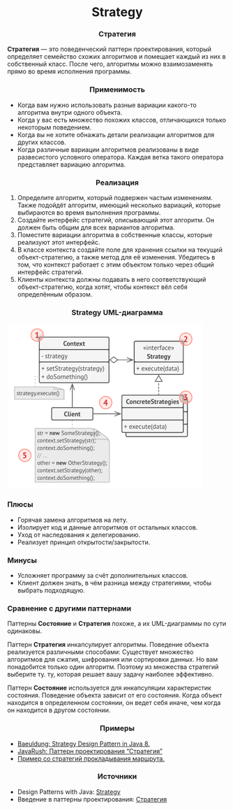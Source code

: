 <h1 align="center">
   Strategy
</h1>
<h3 align="center">
   Стратегия
</h3>

**Стратегия** — это поведенческий паттерн проектирования, который определяет семейство схожих алгоритмов и помещает
каждый
из них в собственный класс. После чего, алгоритмы можно взаимозаменять прямо во время исполнения программы.

<h3 align="center">
   Применимость
</h3>

- Когда вам нужно использовать разные вариации какого-то алгоритма внутри одного объекта.
- Когда у вас есть множество похожих классов, отличающихся только некоторым поведением.
- Когда вы не хотите обнажать детали реализации алгоритмов для других классов.
- Когда различные вариации алгоритмов реализованы в виде развесистого условного оператора. Каждая ветка такого оператора
  представляет вариацию алгоритма.

<h3 align="center">
   Реализация
</h3>

1. Определите алгоритм, который подвержен частым изменениям. Также подойдёт алгоритм, имеющий несколько вариаций,
   которые выбираются во время выполнения программы.
2. Создайте интерфейс стратегий, описывающий этот алгоритм. Он должен быть общим для всех вариантов алгоритма.
3. Поместите вариации алгоритма в собственные классы, которые реализуют этот интерфейс.
4. В классе контекста создайте поле для хранения ссылки на текущий объект-стратегию, а также метод для её изменения.
   Убедитесь в том, что контекст работает с этим объектом только через общий интерфейс стратегий.
5. Клиенты контекста должны подавать в него соответствующий объект-стратегию, когда хотят, чтобы контекст вёл себя
   определённым образом.

<h3 align="center">
   Strategy UML-диаграмма
</h3>

![diagram.png](diagram.png)

<h3>Плюсы</h3>

- Горячая замена алгоритмов на лету.
- Изолирует код и данные алгоритмов от остальных классов.
- Уход от наследования к делегированию.
- Реализует принцип открытости/закрытости.

<h3>Минусы</h3>

- Усложняет программу за счёт дополнительных классов.
- Клиент должен знать, в чём разница между стратегиями, чтобы выбрать подходящую.

<h3>
    Сравнение с другими паттернами
</h3>

Паттерны **Состояние** и **Стратегия** похоже, а их UML-диаграммы по сути одинаковы.

Паттерн **Стратегия** инкапсулирует алгоритмы. Поведение объекта реализуется
различными способами: Существует множество алгоритмов для сжатия, шифрования или сортировки данных. Но
вам понадобится только один алгоритм. Поэтому из множества стратегий выберите ту.
ту, которая решает вашу задачу наиболее эффективно.

Паттерн **Состояние** используется для инкапсуляции характеристик состояния. Поведение объекта
зависит от его состояния. Когда объект находится в определенном состоянии, он ведет себя иначе, чем
когда он находится в другом состоянии.

<h3 align="center">
   Примеры
</h3>

- [Baeuldung: Strategy Design Pattern in Java 8.](https://www.baeldung.com/java-strategy-pattern)
- [JavaRush: Паттерн проектирования “Стратегия”](https://javarush.com/groups/posts/2271-pattern-proektirovanija-strategija)
- [Пример со стратегий прокладывания маршрута.](code)

<h3 align="center">
   Источники
</h3>

- Design Patterns with
  Java: [Strategy](books/Olaf%20Musch%20EN.pdf)
- Введение в паттерны
  проектирования: [Стратегия](books/Alexander%20Shvets%20RU.pdf)